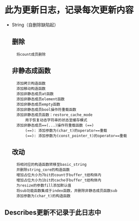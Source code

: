 # 此为更新日志，记录每次更新内容
- String（自删除缺陷起）
    ## 删除
        将count成员删除
    ## 非静态成函数
        添加拷贝构造函数
        添加移动构造函数
        添加非静态成员at函数
        添加非静态成员element函数
        添加非静态成员empty函数
        添加非静态成员bool操作符重载函数
        添加非静态成员函数：restore_cache_mode
            用于恢复动态字符串的状态至缓存模式
        添加非静态成员==(...)操作符重载函数 (==)
            (==): 添加参数为(char_t)的operator==重载
            (==): 添加参数为(const_pointer_t)的operator==重载
    ## 改动
        将相对应的构造函数转移至basic_string
        并删除string_core的构造函数
        增加占位大小为7bit的count于buffer_t结构体内
        增加占位大小为1bit的cache于buffer_t结构体内
        为resize的参数fill添加默认值
        将sub功能函数集成于index函数，并删除非静态成员函数sub
        添加参数为(char_t)的构造函数

## Describes更新不记录于此日志中